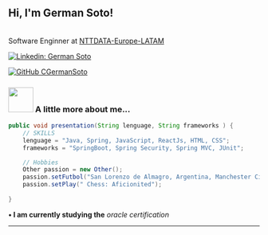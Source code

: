 <h2> Hi, I'm German Soto!</h2>

</br>Software Enginner at <a href="https://es.nttdata.com/">NTTDATA-Europe-LATAM</a>
</em></p>

[![Linkedin: German Soto](https://img.shields.io/badge/-CGermanSoto-blue?style=flat-square&logo=Linkedin&logoColor=white&link=https://www.linkedin.com/in/ger-developer/)](https://www.linkedin.com/in/ger-developer/)

[![GitHub CGermanSoto](https://img.shields.io/github/followers/CGermanSoto?label=follow&style=social)](https://github.com/CGermanSoto)


### <img src="https://media.giphy.com/media/v1.Y2lkPTc5MGI3NjExODMwNzI3M2IwY2EzMTBmOWMwYmEyOWUwMjE5OWE3YTkzOTNmMTE0NiZjdD1z/jaXD9S1ZhUx2pGmPB5/giphy.gif" width="50"> A little more about me...  

```java
public void presentation(String lenguage, String frameworks ) {
    // SKILLS
    lenguage = "Java, Spring, JavaScript, ReactJs, HTML, CSS";
    frameworks = "SpringBoot, Spring Security, Spring MVC, JUnit";

    // Hobbies
    Other passion = new Other();
    passion.setFutbol("San Lorenzo de Almagro, Argentina, Manchester City, Barcelona");
    passion.setPlay(" Chess: Aficionited");
              
}
```

<b>• I am currently studying the</b> <em>oracle certification </em>

---
